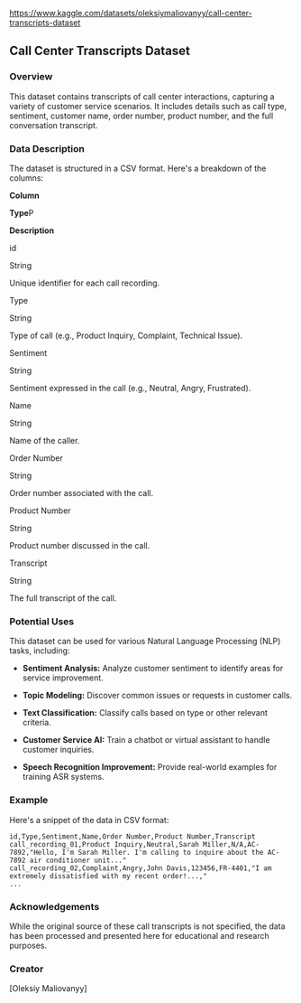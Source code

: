 https://www.kaggle.com/datasets/oleksiymaliovanyy/call-center-transcripts-dataset


## Call Center Transcripts Dataset

### Overview

This dataset contains transcripts of call center interactions, capturing a variety of customer service scenarios. It includes details such as call type, sentiment, customer name, order number, product number, and the full conversation transcript.

### Data Description

The dataset is structured in a CSV format. Here's a breakdown of the columns:

**Column**

**Type**P

**Description**

id

String

Unique identifier for each call recording.

Type

String

Type of call (e.g., Product Inquiry, Complaint, Technical Issue).

Sentiment

String

Sentiment expressed in the call (e.g., Neutral, Angry, Frustrated).

Name

String

Name of the caller.

Order Number

String

Order number associated with the call.

Product Number

String

Product number discussed in the call.

Transcript

String

The full transcript of the call.

### Potential Uses

This dataset can be used for various Natural Language Processing (NLP) tasks, including:

-   **Sentiment Analysis:** Analyze customer sentiment to identify areas for service improvement.
    
-   **Topic Modeling:** Discover common issues or requests in customer calls.
    
-   **Text Classification:** Classify calls based on type or other relevant criteria.
    
-   **Customer Service AI:** Train a chatbot or virtual assistant to handle customer inquiries.
    
-   **Speech Recognition Improvement:** Provide real-world examples for training ASR systems.
    

### Example

Here's a snippet of the data in CSV format:

```
id,Type,Sentiment,Name,Order Number,Product Number,Transcript
call_recording_01,Product Inquiry,Neutral,Sarah Miller,N/A,AC-7892,"Hello, I'm Sarah Miller. I'm calling to inquire about the AC-7892 air conditioner unit..."
call_recording_02,Complaint,Angry,John Davis,123456,FR-4401,"I am extremely dissatisfied with my recent order!...,"
...

```

### Acknowledgements

While the original source of these call transcripts is not specified, the data has been processed and presented here for educational and research purposes.

### Creator

[Oleksiy Maliovanyy]